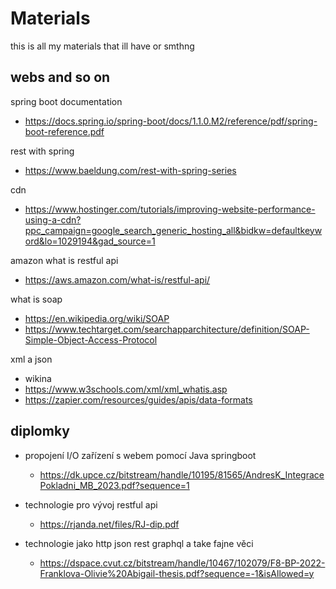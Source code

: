 # Materials

this is all my materials that ill have or smthng


## webs and so on

spring boot documentation

- https://docs.spring.io/spring-boot/docs/1.1.0.M2/reference/pdf/spring-boot-reference.pdf

rest with spring

- https://www.baeldung.com/rest-with-spring-series

cdn

- https://www.hostinger.com/tutorials/improving-website-performance-using-a-cdn?ppc_campaign=google_search_generic_hosting_all&bidkw=defaultkeyword&lo=1029194&gad_source=1

amazon what is restful api

- https://aws.amazon.com/what-is/restful-api/

what is soap

- https://en.wikipedia.org/wiki/SOAP
- https://www.techtarget.com/searchapparchitecture/definition/SOAP-Simple-Object-Access-Protocol

xml a json

- wikina
- https://www.w3schools.com/xml/xml_whatis.asp
- https://zapier.com/resources/guides/apis/data-formats


## diplomky

- propojení I/O zařízení s webem pomocí Java springboot
  - https://dk.upce.cz/bitstream/handle/10195/81565/AndresK_IntegracePokladni_MB_2023.pdf?sequence=1

- technologie pro vývoj restful api
  - https://rjanda.net/files/RJ-dip.pdf

- technologie jako http json rest graphql a take fajne věci
  - https://dspace.cvut.cz/bitstream/handle/10467/102079/F8-BP-2022-Franklova-Olivie%20Abigail-thesis.pdf?sequence=-1&isAllowed=y